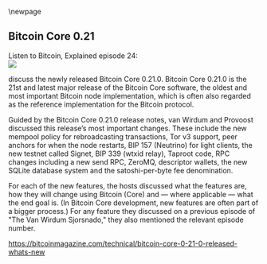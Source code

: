 \newpage
## Bitcoin Core 0.21

Listen to Bitcoin, Explained episode 24:\
![](qr/24.png)

discuss the newly released Bitcoin Core 0.21.0. Bitcoin Core 0.21.0 is the 21st and latest major release of the Bitcoin Core software, the oldest and most important Bitcoin node implementation, which is often also regarded as the reference implementation for the Bitcoin protocol.

Guided by the Bitcoin Core 0.21.0 release notes, van Wirdum and Provoost discussed this release’s most important changes. These include the new mempool policy for rebroadcasting transactions, Tor v3 support, peer anchors for when the node restarts, BIP 157 (Neutrino) for light clients, the new testnet called Signet, BIP 339 (wtxid relay), Taproot code, RPC changes including a new send RPC, ZeroMQ, descriptor wallets, the new SQLite database system and the satoshi-per-byte fee denomination.

For each of the new features, the hosts discussed what the features are, how they will change using Bitcoin (Core) and — where applicable — what the end goal is. (In Bitcoin Core development, new features are often part of a bigger process.) For any feature they discussed on a previous episode of "The Van Wirdum Sjorsnado," they also mentioned the relevant episode number.

https://bitcoinmagazine.com/technical/bitcoin-core-0-21-0-released-whats-new
